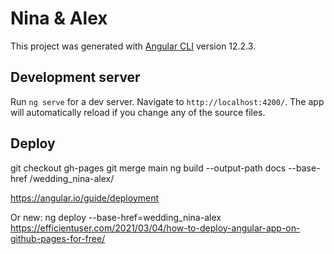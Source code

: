 # Nina & Alex

This project was generated with [Angular CLI](https://github.com/angular/angular-cli) version 12.2.3.

## Development server

Run `ng serve` for a dev server. Navigate to `http://localhost:4200/`. The app will automatically reload if you change any of the source files.

## Deploy
git checkout gh-pages
git merge main
ng build --output-path docs --base-href /wedding_nina-alex/

https://angular.io/guide/deployment


Or new:
ng deploy --base-href=wedding_nina-alex
https://efficientuser.com/2021/03/04/how-to-deploy-angular-app-on-github-pages-for-free/
